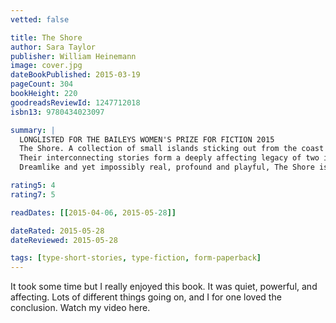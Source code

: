 ```yaml
---
vetted: false

title: The Shore
author: Sara Taylor
publisher: William Heinemann
image: cover.jpg
dateBookPublished: 2015-03-19
pageCount: 304
bookHeight: 220
goodreadsReviewId: 1247712018
isbn13: 9780434023097

summary: |
  LONGLISTED FOR THE BAILEYS WOMEN'S PRIZE FOR FICTION 2015
  The Shore. A collection of small islands sticking out from the coast of Virginia into the Atlantic Ocean that has been home to generations of fierce and resilient women. Sanctuary to some but nightmare to others, it’s a place they’ve inhabited, fled, and returned to for hundreds of years. From a brave girl’s determination to protect her younger sister as methamphetamine ravages their family, to a lesson in summoning storm clouds to help end a drought, these women struggle against domestic violence, savage wilderness, and the corrosive effects of poverty and addiction to secure a sense of well-being for themselves and for those they love.
  Their interconnecting stories form a deeply affecting legacy of two island families, illuminating the small miracles and miseries of a community of outsiders, and the bonds of blood and fate that connect them all.
  Dreamlike and yet impossibly real, profound and playful, The Shore is a richly unique, breathtakingly ambitious and accomplished debut novel by a young writer of astonishing gifts.

rating5: 4
rating7: 5

readDates: [[2015-04-06, 2015-05-28]]

dateRated: 2015-05-28
dateReviewed: 2015-05-28

tags: [type-short-stories, type-fiction, form-paperback]
---
```


It took some time but I really enjoyed this book. It was quiet, powerful, and affecting. Lots of different things going on, and I for one loved the conclusion. Watch my video here.
